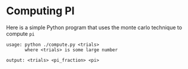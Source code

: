 # Computing PI

Here is a simple Python program that uses the monte carlo technique to compute ``pi``

```
usage: python ./compute.py <trials>
       where <trials> is some large number

output: <trials> <pi_fraction> <pi>
```
